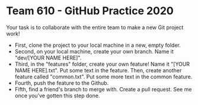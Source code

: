 # Team 610 - GitHub Practice 2020

Your task is to collaborate with the entire team to make a new Git project work!

 - First, clone the project to your local machine in a new, empty folder.
 - Second, on your local machine, create your own branch. Name it "dev/[YOUR NAME HERE]".
 - Third, in the "features" folder, create your own feature! Name it "[YOUR NAME HERE].txt". Put some text in the feature. Then, create another feature called "common.txt". Put some more text in the common feature.
 - Fourth, push the feature to the Github.
 - Fifth, find a friend's branch to merge with. Create a pull request. See me once you've gotten this step done.
